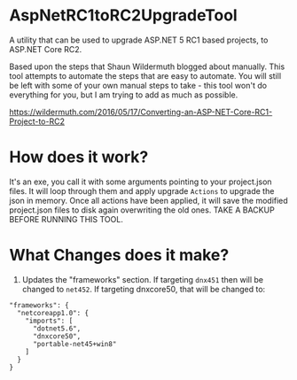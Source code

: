 # AspNetRC1toRC2UpgradeTool
A utility that can be used to upgrade ASP.NET 5 RC1 based projects, to ASP.NET Core RC2.

Based upon the steps that Shaun Wildermuth blogged about manually. This tool attempts to automate the steps that are easy to automate. You will still be left with some of your own manual steps to take - this tool won't do everything for you, but I am trying to add as much as possible.

https://wildermuth.com/2016/05/17/Converting-an-ASP-NET-Core-RC1-Project-to-RC2

# How does it work?

It's an exe, you call it with some arguments pointing to your project.json files. It will loop through them and apply upgrade `Actions` to upgrade the json in memory. Once all actions have been applied, it will save the modified project.json files to disk again overwriting the old ones. TAKE A BACKUP BEFORE RUNNING THIS TOOL.


# What Changes does it make?

1. Updates the "frameworks" section. If targeting `dnx451` then will be changed to `net452`. If targeting dnxcore50, that will be changed to:

```
"frameworks": {
  "netcoreapp1.0": {
    "imports": [
      "dotnet5.6",
      "dnxcore50",
      "portable-net45+win8"
    ]
  }
}
```
